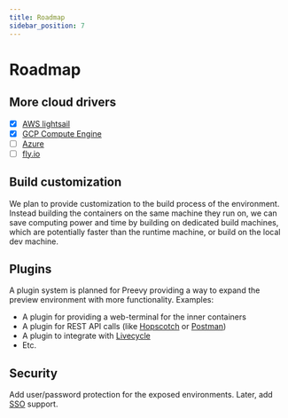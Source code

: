 ```yaml
---
title: Roadmap
sidebar_position: 7
---
```


# Roadmap

## More cloud drivers

- [x] [AWS lightsail](drivers/aws-lightsail.md)
- [x] [GCP Compute Engine](https://cloud.google.com/)
- [ ] [Azure](https://azure.microsoft.com/)
- [ ] [fly.io](https://fly.io/)

## Build customization

We plan to provide customization to the build process of the environment. Instead building the containers on the same machine they run on, we can save computing power and time by building on dedicated build machines, which are potentially faster than the runtime machine, or build on the local dev machine.

## Plugins

A plugin system is planned for Preevy providing a way to expand the preview environment with more functionality.
Examples:
* A plugin for providing a web-terminal for the inner containers
* A plugin for REST API calls (like [Hopscotch](https://hoppscotch.io/) or [Postman](https://www.postman.com/))
* A plugin to integrate with [Livecycle](https://livecycle.io/)
* Etc.
## Security

Add user/password protection for the exposed environments. Later, add [SSO](https://en.wikipedia.org/wiki/Single_sign-on) support.